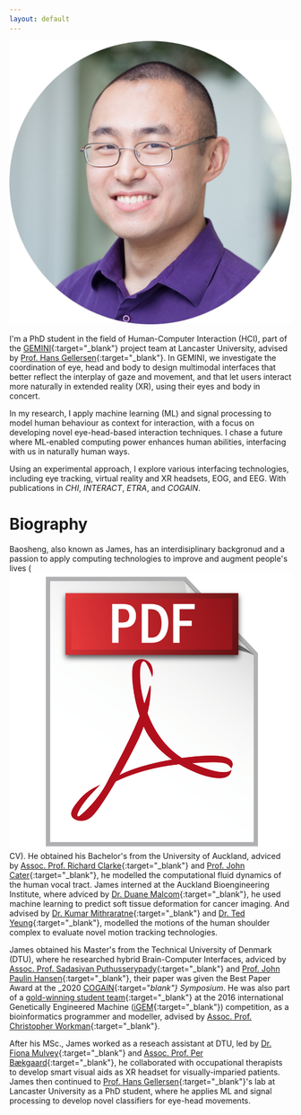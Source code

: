 ```yaml
---
layout: default
---
```


![James](images/HOU_circle.jpg)

I'm a PhD student in the field of Human-Computer Interaction (HCI), part of the [GEMINI](https://gemini-erc.eu/){:target="_blank"} project team at Lancaster University, advised by [Prof. Hans Gellersen](https://www.lancaster.ac.uk/scc/about-us/people/hans-gellersen){:target="_blank"}. In GEMINI, we investigate the coordination of eye, head and body to design multimodal interfaces that better reflect the interplay of gaze and movement, and that let users interact more naturally in extended reality (XR), using their eyes and body in concert. 

In my research, I apply machine learning (ML) and signal processing to model human behaviour as context for interaction, with a focus on developing novel eye-head-based interaction techniques. I chase a future where ML-enabled computing power enhances human abilities, interfacing with us in naturally human ways. 

Using an experimental approach, I explore various interfacing technologies, including eye tracking, virtual reality and XR headsets, EOG, and EEG. With publications in _CHI_, _INTERACT_, _ETRA_, and _COGAIN_.

<!-- > [<u>CV</u>](docs/resume.pdf){:target="_blank"}<br>
> [<u>Google Scholar</u>](https://scholar.google.com/citations?user=hwPzzQcAAAAJ&hl=en){:target="_blank"}<br>
> [<u>LinkedIn</u>](https://uk.linkedin.com/in/baosheng-james-hou-420931217){:target="_blank"}<br>
> [<u>Twitter</u>](https://twitter.com/JamesBHou){:target="_blank"}<br>
> [<u>Email</u>](mailto:b.hou2@lancaster.ac.uk){:target="_blank"}<br> -->

# Biography
Baosheng, also known as James, has an interdisiplinary backgronud and a passion to apply computing technologies to improve and augment people's lives (
<img src="images/pdfLogo.png" alt="pdf logo" style="width=0.2rem; height=0.4rem !important">CV). He obtained his Bachelor's from the University of Auckland, adviced by [Assoc. Prof. Richard Clarke](https://profiles.auckland.ac.nz/rj-clarke){:target="_blank"} and [Prof. John Cater](https://www.canterbury.ac.nz/engineering/contact-us/people/john-cater.html){:target="_blank"}, he modelled the computational fluid dynamics of the human vocal tract. James interned at the Auckland Bioengineering Institute, where adviced by [Dr. Duane Malcom](https://www.flowx.io/about/){:target="_blank"}, he used machine learning to predict soft tissue deformation for cancer imaging. And advised by [Dr. Kumar Mithraratne](https://profiles.auckland.ac.nz/p-mithraratne/about){:target="_blank"} and [Dr. Ted Yeung](https://profiles.auckland.ac.nz/ted-yeung){:target="_blank"}, modelled the motions of the human shoulder complex to evaluate novel motion tracking technologies. 

James obtained his Master's from the Technical University of Denmark (DTU), where he researched hybrid Brain-Computer Interfaces, adviced by [Assoc. Prof. Sadasivan Puthusserypady](https://orbit.dtu.dk/en/persons/sadasivan-puthusserypady){:target="_blank"} and [Prof. John Paulin Hansen](https://orbit.dtu.dk/en/persons/john-paulin-hansen){:target="_blank"}, their paper was given the Best Paper Award at the _2020 [COGAIN](http://cogain2020.cogain.org/){:target="_blank"} Symposium_. He was also part of a [gold-winning student team](https://2016.igem.org/Team:DTU-Denmark){:target="_blank"} at the 2016 international Genetically Engineered Machine ([iGEM](https://igem.org/){:target="_blank"}) competition, as a bioinformatics programmer and modeller, advised by [Assoc. Prof. Christopher Workman](https://orbit.dtu.dk/en/persons/christopher-workman){:target="_blank"}. 

After his MSc., James worked as a reseach assistant at DTU, led by [Dr. Fiona Mulvey](https://orbit.dtu.dk/en/persons/fiona-b-mulvey){:target="_blank"} and [Assoc. Prof. Per Bækgaard](https://orbit.dtu.dk/en/persons/per-b%C3%A6kgaard){:target="_blank"}, he collaborated with occupational therapists to develop smart visual aids as XR headset for visually-imparied patients. James then continued to [Prof. Hans Gellersen](https://www.lancaster.ac.uk/scc/about-us/people/hans-gellersen){:target="_blank"}'s lab at Lancaster University as a PhD student, where he applies ML and signal processing to develop novel classifiers for eye-head movements. 


